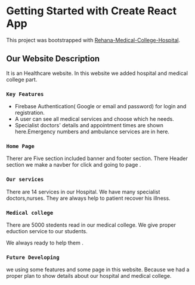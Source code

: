 # Getting Started with Create React App

This project was bootstrapped with [Rehana-Medical-College-Hospital](https://rehana-medical-ch.web.app/home).

## Our Website Description

It is an Healthcare website. In this website we added hospital and medical college part.

### `Key Features`

* Firebase Authentication( Google or email and password) for login and registration.
* A user can see all medical services and choose which he needs.
* Specialist doctors' details and appointment times are shown here.Emergency numbers and ambulance services are in here.


### `Home Page`
 Therer are Five section included banner and footer section. There Header section we make a navber for click and going to page .


### `Our services`

There are 14 services in our Hospital. We have many specialist doctors,nurses. They are always help to patient recover his illness.

### `Medical college`

There are 5000 stedents read in our medical college. We give proper eduction service to our students.

We always ready to help them . 

### `Future Developing`

we using some features and some page in this website. Because we had a proper plan to show details about our hospital and medical college.
